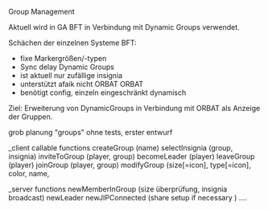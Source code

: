 Group Management

Aktuell wird in GA BFT in Verbindung mit Dynamic Groups verwendet.

Schächen der einzelnen Systeme
BFT:
* fixe Markergrößen/-typen
* Sync delay
Dynamic Groups
* ist aktuell nur zufällige insignia
* unterstützt afaik nicht ORBAT
ORBAT
* benötigt config, einzeln eingeschränkt dynamisch

Ziel:
Erweiterung von DynamicGroups in Verbindung mit ORBAT als Anzeige der Gruppen.





grob planung "groups"
ohne tests, erster entwurf

_client callable functions
createGroup (name)
selectInsignia (group, insignia)
inviteToGroup (player, group)
becomeLeader (player)
leaveGroup (player)
joinGroup (player, group)
modifyGroup (size[=icon], type[=icon], color, name,

_server functions
newMemberInGroup (size überprüfung, insignia broadcast)
newLeader
newJIPConnected (share setup if necessary )
....

